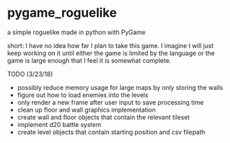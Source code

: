 # pygame_roguelike
a simple roguelike made in python with PyGame

short:
I have no idea how far I plan to take this game. I imagine I will just keep working on it until either the game is limited by the language or the game is large enough that I feel it is somewhat complete.

 TODO (3/23/18)
 - possibly reduce memory usage for large maps by only storing the walls
 - figure out how to load enemies into the levels
 - only render a new frame after user input to save processing time
 - clean up floor and wall graphics implementation
 - create wall and floor objects that contain the relevant tileset
 - implement d20 battle system 
 - create level objects that contain starting position and csv filepath
